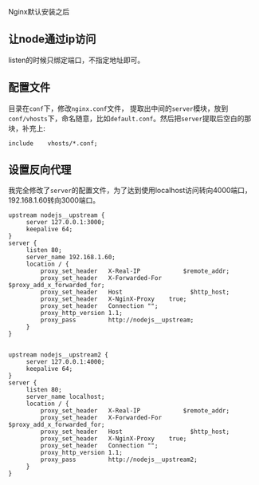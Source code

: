 Nginx默认安装之后

## 让node通过ip访问
listen的时候只绑定端口，不指定地址即可。


## 配置文件
目录在`conf`下，修改`nginx.conf`文件， 提取出中间的`server`模块，放到`conf/vhosts`下，命名随意，比如`default.conf`。然后把`server`提取后空白的那块，补充上:

```
include    vhosts/*.conf;
```


## 设置反向代理
我完全修改了`server`的配置文件，为了达到使用localhost访问转向4000端口，192.168.1.60转向3000端口。

```
upstream nodejs__upstream {
     server 127.0.0.1:3000;
     keepalive 64;
}
server {
     listen 80;
     server_name 192.168.1.60;
     location / {
         proxy_set_header   X-Real-IP            $remote_addr;
         proxy_set_header   X-Forwarded-For  $proxy_add_x_forwarded_for;
         proxy_set_header   Host                   $http_host;
         proxy_set_header   X-NginX-Proxy    true;
         proxy_set_header   Connection "";
         proxy_http_version 1.1;
         proxy_pass         http://nodejs__upstream;
     }
}


upstream nodejs__upstream2 {
     server 127.0.0.1:4000;
     keepalive 64;
}
server {
     listen 80;
     server_name localhost;
     location / {
         proxy_set_header   X-Real-IP            $remote_addr;
         proxy_set_header   X-Forwarded-For  $proxy_add_x_forwarded_for;
         proxy_set_header   Host                   $http_host;
         proxy_set_header   X-NginX-Proxy    true;
         proxy_set_header   Connection "";
         proxy_http_version 1.1;
         proxy_pass         http://nodejs__upstream2;
     }
}
```